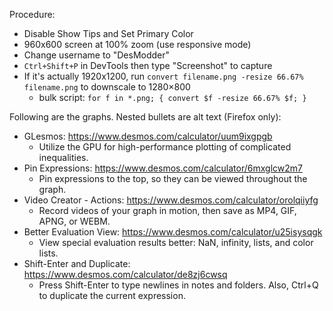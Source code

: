 Procedure:

- Disable Show Tips and Set Primary Color
- 960x600 screen at 100% zoom (use responsive mode)
- Change username to "DesModder"
- `Ctrl+Shift+P` in DevTools then type "Screenshot" to capture
- If it's actually 1920x1200, run `convert filename.png -resize 66.67% filename.png` to downscale to 1280×800
  - bulk script: `for f in *.png; { convert $f -resize 66.67% $f; }`

Following are the graphs. Nested bullets are alt text (Firefox only):

- GLesmos: https://www.desmos.com/calculator/uum9ixgpgb
  - Utilize the GPU for high-performance plotting of complicated inequalities.
- Pin Expressions: https://www.desmos.com/calculator/6mxglcw2m7
  - Pin expressions to the top, so they can be viewed throughout the graph.
- Video Creator - Actions: https://www.desmos.com/calculator/orolqiiyfg
  - Record videos of your graph in motion, then save as MP4, GIF, APNG, or WEBM.
- Better Evaluation View: https://www.desmos.com/calculator/u25isysqgk
  - View special evaluation results better: NaN, infinity, lists, and color lists.
- Shift-Enter and Duplicate: https://www.desmos.com/calculator/de8zj6cwsq
  - Press Shift-Enter to type newlines in notes and folders. Also, Ctrl+Q to duplicate the current expression.
